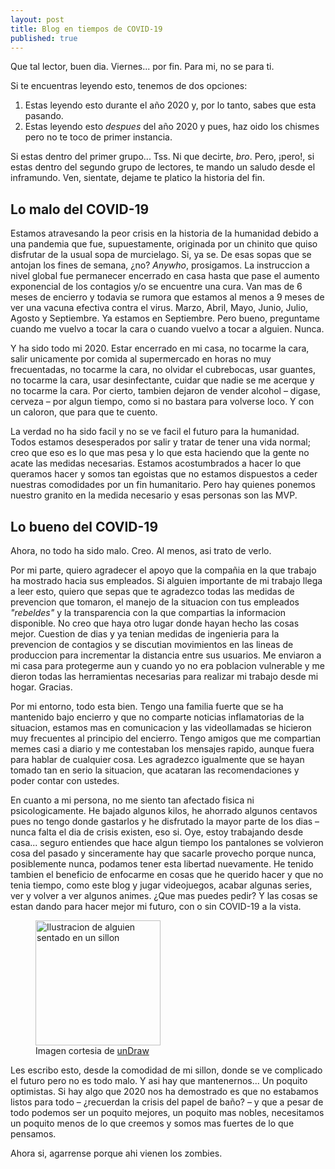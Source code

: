 ```yaml
---
layout: post
title: Blog en tiempos de COVID-19
published: true
---
```


Que tal lector, buen dia. Viernes... por fin. Para mi, no se para ti. 

Si te encuentras leyendo esto, tenemos de dos opciones:
1. Estas leyendo esto durante el año 2020 y, por lo tanto, sabes que esta pasando.
2. Estas leyendo esto _despues_ del año 2020 y pues, haz oido los chismes pero no te toco de primer instancia.


Si estas dentro del primer grupo... Tss. Ni que decirte, _bro_. Pero, ¡pero!, si estas dentro del segundo grupo de lectores, te mando un saludo desde el inframundo. Ven, sientate, dejame te platico la historia del fin.

## Lo malo del COVID-19
Estamos atravesando la peor crisis en la historia de la humanidad debido a una pandemia que fue, supuestamente, originada por un chinito que quiso disfrutar de la usual sopa de murcielago. Si, ya se. De esas sopas que se antojan los fines de semana, ¿no? _Anywho_, prosigamos. La instruccion a nivel global fue permanecer encerrado en casa hasta que pase el aumento exponencial de los contagios y/o se encuentre una cura. Van mas de 6 meses de encierro y todavia se rumora que estamos al menos a 9 meses de ver una vacuna efectiva contra el virus. Marzo, Abril, Mayo, Junio, Julio, Agosto y Septiembre. Ya estamos en Septiembre. Pero bueno, preguntame cuando me vuelvo a tocar la cara o cuando vuelvo a tocar a alguien. Nunca. 

Y ha sido todo mi 2020. Estar encerrado en mi casa, no tocarme la cara, salir unicamente por comida al supermercado en horas no muy frecuentadas, no tocarme la cara, no olvidar el cubrebocas, usar guantes, no tocarme  la cara, usar desinfectante, cuidar que nadie se me acerque y no tocarme la cara. Por cierto, tambien dejaron de vender alcohol &ndash; digase, cerveza &ndash; por algun tiempo, como si no bastara para volverse loco. Y con un caloron, que para que te cuento.

La verdad no ha sido facil y no se ve facil el futuro para la humanidad. Todos estamos desesperados por salir y tratar de tener una vida normal; creo que eso es lo que mas pesa y lo que esta haciendo que la gente no acate las medidas necesarias. Estamos acostumbrados a hacer lo que queramos hacer y somos tan egoistas que no estamos dispuestos a ceder nuestras comodidades por un fin humanitario. Pero hay quienes ponemos nuestro granito en la medida necesario y esas personas son las MVP.

## Lo bueno del COVID-19
Ahora, no todo ha sido malo. Creo. Al menos, asi trato de verlo. 

Por mi parte, quiero agradecer el apoyo que la compañia en la que trabajo ha mostrado hacia sus empleados. Si alguien importante de mi trabajo llega a leer esto, quiero que sepas que te agradezco todas las medidas de prevencion que tomaron, el manejo de la situacion con tus empleados _"rebeldes"_ y la transparencia con la que compartias la informacion disponible. No creo que haya otro lugar donde hayan hecho las cosas mejor. Cuestion de dias y ya tenian medidas de ingenieria para la prevencion de contagios y se discutian movimientos en las lineas de produccion para incrementar la distancia entre sus usuarios. Me enviaron a mi casa para protegerme aun y cuando yo no era poblacion vulnerable y me dieron todas las herramientas necesarias para realizar mi trabajo desde mi hogar. Gracias.

Por mi entorno, todo esta bien. Tengo una familia fuerte que se ha mantenido bajo encierro y que no comparte noticias inflamatorias de la situacion, estamos mas en comunicacion y las videollamadas se hicieron muy frecuentes al principio del encierro. Tengo amigos que me compartian memes casi a diario y me contestaban los mensajes rapido, aunque fuera para hablar de cualquier cosa. Les agradezco igualmente que se hayan tomado tan en serio la situacion, que acataran las recomendaciones y poder contar con ustedes.

En cuanto a mi persona, no me siento tan afectado fisica ni psicologicamente. He bajado algunos kilos, he ahorrado algunos centavos pues no tengo donde gastarlos y he disfrutado la mayor parte de los dias &ndash; nunca falta el dia de crisis existen, eso si. Oye, estoy trabajando desde casa... seguro entiendes que hace algun tiempo los pantalones se volvieron cosa del pasado y sinceramente hay que sacarle provecho porque nunca, posiblemente nunca, podamos tener esta libertad nuevamente. He tenido tambien el beneficio de enfocarme en cosas que he querido hacer y que no tenia tiempo, como este blog y jugar videojuegos, acabar algunas series, ver y volver a ver algunos animes. ¿Que mas puedes pedir? Y las cosas se estan dando para hacer mejor mi futuro, con o sin COVID-19 a la vista.

<figure>
    <img src="{{ site.baseurl }}/images/svg/wfh.svg" alt="Ilustracion de alguien sentado en un sillon" width="200" height="auto" />
    <figcaption>Imagen cortesia de <a href="https://undraw.co/">unDraw</a></figcaption>
</figure>

Les escribo esto, desde la comodidad de mi sillon, donde se ve complicado el futuro pero no es todo malo. Y asi hay que mantenernos... Un poquito optimistas. Si hay algo que 2020 nos ha demostrado es que no estabamos listos para todo &ndash; ¿recuerdan la crisis del papel de baño? &ndash; y que a pesar de todo podemos ser un poquito mejores, un poquito mas nobles, necesitamos un poquito menos de lo que creemos y somos mas fuertes de lo que pensamos. 

Ahora si, agarrense porque ahi vienen los zombies.
